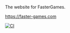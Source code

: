 The website for FasterGames.

https://faster-games.com

[![CI](https://github.com/faster-games/www/actions/workflows/main.yml/badge.svg)](https://github.com/faster-games/www/actions/workflows/main.yml)
